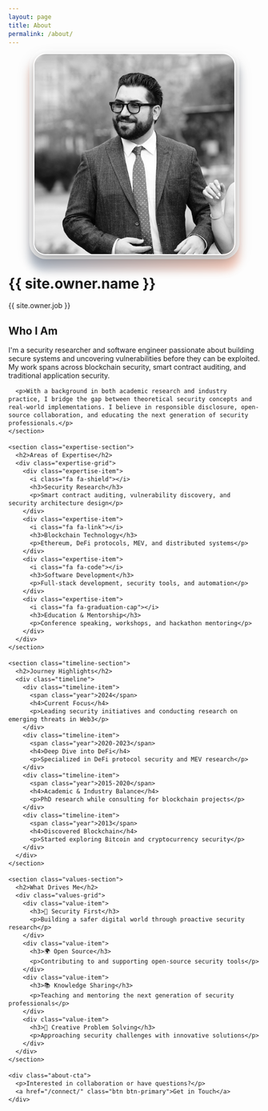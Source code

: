 ```yaml
---
layout: page
title: About
permalink: /about/
---
```


<div class="about-page">
  <div class="about-header">
    <div class="about-avatar-container">
      <img src="/img/shayan_about.jpeg" alt="Shayan Eskandari" class="about-avatar">
    </div>
    <div class="about-intro">
      <h1>{{ site.owner.name }}</h1>
      <p class="tagline">{{ site.owner.job }}</p>
    </div>
  </div>

  <div class="about-content">
    <section class="bio-section">
      <h2>Who I Am</h2>
      <p>I'm a security researcher and software engineer passionate about building secure systems and uncovering vulnerabilities before they can be exploited. My work spans across blockchain security, smart contract auditing, and traditional application security.</p>
      
      <p>With a background in both academic research and industry practice, I bridge the gap between theoretical security concepts and real-world implementations. I believe in responsible disclosure, open-source collaboration, and educating the next generation of security professionals.</p>
    </section>

    <section class="expertise-section">
      <h2>Areas of Expertise</h2>
      <div class="expertise-grid">
        <div class="expertise-item">
          <i class="fa fa-shield"></i>
          <h3>Security Research</h3>
          <p>Smart contract auditing, vulnerability discovery, and security architecture design</p>
        </div>
        <div class="expertise-item">
          <i class="fa fa-link"></i>
          <h3>Blockchain Technology</h3>
          <p>Ethereum, DeFi protocols, MEV, and distributed systems</p>
        </div>
        <div class="expertise-item">
          <i class="fa fa-code"></i>
          <h3>Software Development</h3>
          <p>Full-stack development, security tools, and automation</p>
        </div>
        <div class="expertise-item">
          <i class="fa fa-graduation-cap"></i>
          <h3>Education & Mentorship</h3>
          <p>Conference speaking, workshops, and hackathon mentoring</p>
        </div>
      </div>
    </section>

    <section class="timeline-section">
      <h2>Journey Highlights</h2>
      <div class="timeline">
        <div class="timeline-item">
          <span class="year">2024</span>
          <h4>Current Focus</h4>
          <p>Leading security initiatives and conducting research on emerging threats in Web3</p>
        </div>
        <div class="timeline-item">
          <span class="year">2020-2023</span>
          <h4>Deep Dive into DeFi</h4>
          <p>Specialized in DeFi protocol security and MEV research</p>
        </div>
        <div class="timeline-item">
          <span class="year">2015-2020</span>
          <h4>Academic & Industry Balance</h4>
          <p>PhD research while consulting for blockchain projects</p>
        </div>
        <div class="timeline-item">
          <span class="year">2013</span>
          <h4>Discovered Blockchain</h4>
          <p>Started exploring Bitcoin and cryptocurrency security</p>
        </div>
      </div>
    </section>

    <section class="values-section">
      <h2>What Drives Me</h2>
      <div class="values-grid">
        <div class="value-item">
          <h3>🔐 Security First</h3>
          <p>Building a safer digital world through proactive security research</p>
        </div>
        <div class="value-item">
          <h3>🌍 Open Source</h3>
          <p>Contributing to and supporting open-source security tools</p>
        </div>
        <div class="value-item">
          <h3>📚 Knowledge Sharing</h3>
          <p>Teaching and mentoring the next generation of security professionals</p>
        </div>
        <div class="value-item">
          <h3>🎨 Creative Problem Solving</h3>
          <p>Approaching security challenges with innovative solutions</p>
        </div>
      </div>
    </section>

    <div class="about-cta">
      <p>Interested in collaboration or have questions?</p>
      <a href="/connect/" class="btn btn-primary">Get in Touch</a>
    </div>
  </div>
</div>

<style>
.about-avatar-container {
  position: relative;
  display: flex;
  justify-content: center;
  margin-bottom: 2rem;
}

.about-avatar {
  width: 400px;
  height: 400px;
  border-radius: 25px;
  object-fit: cover;
  box-shadow: 
    0 15px 35px rgba(0, 0, 0, 0.2),
    0 8px 15px rgba(0, 0, 0, 0.15),
    0 0 0 8px rgba(255, 255, 255, 0.9);
  transition: all 0.4s ease;
  border: 2px solid #fff;
  position: relative;
  z-index: 2;
}

.about-avatar:hover {
  transform: translateY(-8px) rotateY(5deg) rotateX(2deg);
  box-shadow: 
    0 25px 50px rgba(0, 0, 0, 0.25),
    0 15px 25px rgba(0, 0, 0, 0.2),
    0 0 0 8px rgba(255, 255, 255, 0.95);
}

.about-avatar-container::before {
  content: '';
  position: absolute;
  top: 15px;
  left: 50%;
  transform: translateX(-50%);
  width: 420px;
  height: 420px;
  background: linear-gradient(135deg, #ff6b35, #1e3a5f, #ff6b35);
  border-radius: 30px;
  z-index: -1;
  opacity: 0.3;
  transition: all 0.4s ease;
  filter: blur(8px);
}

.about-avatar-container:hover::before {
  opacity: 0.5;
  transform: translateX(-50%) scale(1.02) rotate(2deg);
  filter: blur(12px);
}

/* Dark mode support */
[data-theme="dark"] .about-avatar {
  border-color: var(--surface-color);
}

[data-theme="dark"] .about-avatar-container::before {
  opacity: 0.3;
}

[data-theme="dark"] .about-avatar-container:hover::before {
  opacity: 0.4;
}

@media (max-width: 768px) {
  .about-avatar {
    width: 300px;
    height: 300px;
    border-radius: 20px;
  }
  
  .about-avatar-container::before {
    width: 320px;
    height: 320px;
    border-radius: 25px;
    top: 10px;
  }
}

/* Psychedelic Glitch Effect for Value Items */
.value-item {
  position: relative;
  overflow: hidden;
  transition: all 0.3s ease;
}

.value-item:hover {
  animation: psychedelicGlitch 0.6s ease-in-out;
  transform: scale(1.02);
}

@keyframes psychedelicGlitch {
  0% { 
    filter: hue-rotate(0deg) saturate(1) brightness(1);
    transform: scale(1.02) translateX(0);
  }
  20% { 
    filter: hue-rotate(90deg) saturate(1.5) brightness(1.2);
    transform: scale(1.02) translateX(-2px);
    text-shadow: 2px 0 #ff6b35, -2px 0 #1e3a5f;
  }
  40% { 
    filter: hue-rotate(180deg) saturate(2) brightness(0.8);
    transform: scale(1.02) translateX(2px);
    text-shadow: -2px 0 #ff6b35, 2px 0 #1e3a5f;
  }
  60% { 
    filter: hue-rotate(270deg) saturate(1.8) brightness(1.3);
    transform: scale(1.02) translateX(-1px);
    text-shadow: 1px 0 #ff6b35, -1px 0 #1e3a5f;
  }
  80% { 
    filter: hue-rotate(360deg) saturate(1.2) brightness(1.1);
    transform: scale(1.02) translateX(1px);
  }
  100% { 
    filter: hue-rotate(0deg) saturate(1) brightness(1);
    transform: scale(1.02) translateX(0);
    text-shadow: none;
  }
}

.value-item:hover::before {
  content: '';
  position: absolute;
  top: 0;
  left: 0;
  right: 0;
  bottom: 0;
  background: linear-gradient(45deg, 
    rgba(255, 107, 53, 0.1), 
    rgba(30, 58, 95, 0.1), 
    rgba(255, 107, 53, 0.1));
  z-index: -1;
  animation: psychedelicPulse 0.6s ease-in-out;
}

@keyframes psychedelicPulse {
  0%, 100% { opacity: 0; }
  50% { opacity: 0.3; }
}

@media (max-width: 480px) {
  .about-avatar {
    width: 250px;
    height: 250px;
  }
  
  .about-avatar-container::before {
    width: 270px;
    height: 270px;
  }
}
</style>